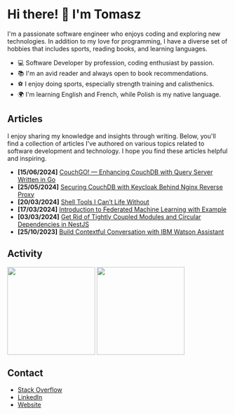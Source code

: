 # Hi there! 👋 I'm Tomasz

I'm a passionate software engineer who enjoys coding and exploring new technologies. In addition to my love for programming, I have a diverse set of hobbies that includes sports, reading books, and learning languages.

- :computer: Software Developer by profession, coding enthusiast by passion.
- :books: I'm an avid reader and always open to book recommendations.
- :soccer: I enjoy doing sports, especially strength training and calisthenics.
- :earth_africa: I'm learning English and French, while Polish is my native language.

## Articles

I enjoy sharing my knowledge and insights through writing. Below, you'll find a collection of articles I've authored on various topics related to software development and technology. I hope you find these articles helpful and inspiring.

- **[15/06/2024]** [CouchGO! — Enhancing CouchDB with Query Server Written in Go](https://dev.to/kishieel/couchgo-enhancing-couchdb-with-query-server-written-in-go-304n)
- **[25/05/2024]** [Securing CouchDB with Keycloak Behind Nginx Reverse Proxy](https://medium.com/@kishieel/securing-couchdb-with-keycloak-behind-nginx-reverse-proxy-part-1-74b84ab016bf)
- **[20/03/2024]** [Shell Tools I Can’t Life Without](https://medium.com/@kishieel/shell-tools-i-cant-life-without-44bdd208a4ad)
- **[17/03/2024]** [Introduction to Federated Machine Learning with Example](https://medium.com/@kishieel/introduction-to-federated-machine-learning-with-example-272958ee4ddd)
- **[03/03/2024]** [Get Rid of Tightly Coupled Modules and Circular Dependencies in NestJS](https://medium.com/@kishieel/get-rid-of-tightly-coupled-modules-and-circular-dependencies-in-nestjs-c4dacedeecd9)
- **[25/10/2023]** [Build Contextful Conversation with IBM Watson Assistant](https://devanddeliver.com/blog/development/build-contextful-conversation-with-ibm-watson-assistant)

## Activity

<span><img src="https://github-readme-stats.vercel.app/api?username=kishieel&show_icons=true&theme=dracula&rank_icon=github" height="200" align="center" /></span>
<span><img src="https://github-readme-stats.vercel.app/api/top-langs/?username=kishieel&theme=dracula&layout=compact&langs_count=8&card_width=320" height="200" align="center" /></span>

## Contact

- [Stack Overflow](https://stackoverflow.com/users/6125779/kishieel)
- [LinkedIn](https://www.linkedin.com/in/tomasz-kisiel)
- [Website](https://kishieel.github.io)
